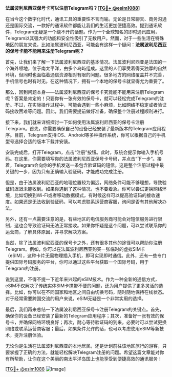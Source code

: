 **法属波利尼西亚保号卡可以注册Telegram吗？[[TG💪+ @esim1088](https://t.me/s/esim1088)]**

在当今这个数字化时代，通讯工具的重要性不言而喻。无论是日常聊天、商务沟通还是国际交流，一款好的通讯软件都能让我们的生活更加便捷高效。提到通讯软件，Telegram无疑是一个绕不开的话题。作为一个全球知名的即时通讯应用，Telegram以其强大的功能和安全性吸引了无数用户。然而，对于一些生活在特殊地区的朋友来说，比如法属波利尼西亚，可能会有这样一个疑问：**法属波利尼西亚的保号卡能不能用来注册Telegram呢？**

首先，让我们来了解一下法属波利尼西亚的基本情况。法属波利尼西亚是法国的一个海外领地，位于南太平洋，由多个岛屿组成。这里的人们享受着得天独厚的自然环境，但同时也面临着通信资源相对有限的问题。很多地方的网络覆盖并不完善，手机信号也时有时无。在这种情况下，拥有一个本地的保号卡就显得尤为重要了。

那么，回到问题本身——法属波利尼西亚的保号卡究竟能不能用来注册Telegram呢？答案是肯定的！只要你有一张有效的保号卡，就可以轻松完成Telegram的注册。不过，在实际操作过程中，可能会遇到一些小麻烦，比如网络不稳定或者验证码接收困难等问题。因此，我们需要提前做好准备，确保整个注册过程顺利进行。

接下来，我们就来详细探讨一下如何使用法属波利尼西亚的保号卡注册Telegram。首先，你需要确保自己的设备已经安装了最新版本的Telegram应用程序。目前，Telegram支持iOS、Android等多种操作系统，你可以根据自己的手机型号选择合适的版本下载并安装。

安装完成后，打开Telegram，点击“注册”按钮。此时，系统会提示你输入手机号码。在这里，你需要填写你的法属波利尼西亚保号卡号码，并点击“下一步”。接着，Telegram会向你的手机发送一条包含验证码的短信。这是整个注册过程中最关键的一步，因为只有正确输入验证码，才能成功完成注册。

但是，由于法属波利尼西亚的地理位置较为偏远，网络条件可能不够理想，导致验证码迟迟未能收到。如果你遇到了这种情况，也不要着急。你可以尝试更换网络环境，比如切换到Wi-Fi或者移动数据模式，有时候这样可以提高验证码的接收速度。如果还是无法收到验证码，可以考虑联系运营商客服，询问是否有其他解决办法。

另外，还有一点需要注意的是，有些地区的电信服务商可能会对短信服务进行限制，这也会导致验证码无法正常接收。如果你怀疑是这个问题，可以尝试联系你的运营商，了解具体原因，并寻求解决方案。

当然，除了法属波利尼西亚的保号卡之外，还有很多其他的途径可以帮助你注册Telegram。例如，你可以在法属波利尼西亚购买一张临时的虚拟SIM卡（eSIM），这种卡片无需物理插入手机，即可实现即时通信。此外，还有一些专门提供国际号码服务的平台，你可以通过这些平台获取一个国际号码，用于Telegram的注册。

说到这里，不得不提一下近年来兴起的eSIM技术。作为一种全新的通信方式，eSIM不仅解决了传统实体SIM卡携带不便的问题，还为用户提供了更多灵活的选择。比如，你可以在不同国家和地区之间自由切换号码，随时随地保持在线状态。对于经常需要跨国交流的用户来说，eSIM无疑是一个非常实用的选择。

最后，我们再来总结一下法属波利尼西亚保号卡注册Telegram的关键点。首先，确保你的设备已经安装了最新的Telegram应用程序；其次，准备好一张有效的保号卡，并确保网络环境良好；再次，耐心等待验证码的到来，必要时可以尝试更换网络或联系运营商客服；最后，如果条件允许的话，也可以考虑使用eSIM等新技术，提升注册体验。

无论你是生活在法属波利尼西亚的本地居民，还是计划前往该地区旅行的游客，只要掌握了正确的方法，就能轻松解决Telegram注册的问题。希望这篇文章能对你有所帮助，让你在这个美丽的南太平洋岛国上也能享受到便捷高效的通讯服务！

[[TG💪+ @esim1088](https://t.me/s/esim1088) ![Image](https://i.postimg.cc/4NQfJmqS/Snipaste-2025-05-13-00-14-12.png)]